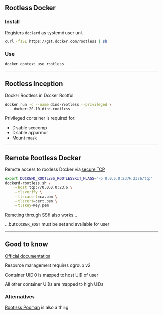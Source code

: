 ## Rootless Docker

### Install

Registers `dockerd` as systemd user unit

```bash
curl -fsSL https://get.docker.com/rootless | sh
```

### Use

```bash
docker context use rootless
```

---

## Rootless Inception

Docker Rootless in Docker Rootful

```bash
docker run -d --name dind-rootless --privileged \
    docker:20.10-dind-rootless
```

Privileged container is required for:

- Disable seccomp
- Disable apparmor
- Mount mask

---

## Remote Rootless Docker

Remote access to rootless Docker via [secure TCP](https://docs.docker.com/engine/security/protect-access/)

```bash
export DOCKERD_ROOTLESS_ROOTLESSKIT_FLAGS="-p 0.0.0.0:2376:2376/tcp"
dockerd-rootless.sh \
    --host tcp://0.0.0.0:2376 \
    --tlsverify \
    --tlscacert=ca.pem \
    --tlscert=cert.pem \
    --tlskey=key.pem
```

Remoting through SSH also works...

...but `DOCKER_HOST` must be set and available for user

---

## Good to know

[Official documentation](https://docs.docker.com/engine/security/rootless/)

Resource management requires cgroup v2

Container UID 0 is mapped to host UID of user

All other container UIDs are mapped to high UIDs

### Alternatives

[Rootless Podman](https://github.com/containers/podman/blob/main/docs/tutorials/rootless_tutorial.md) is also a thing
